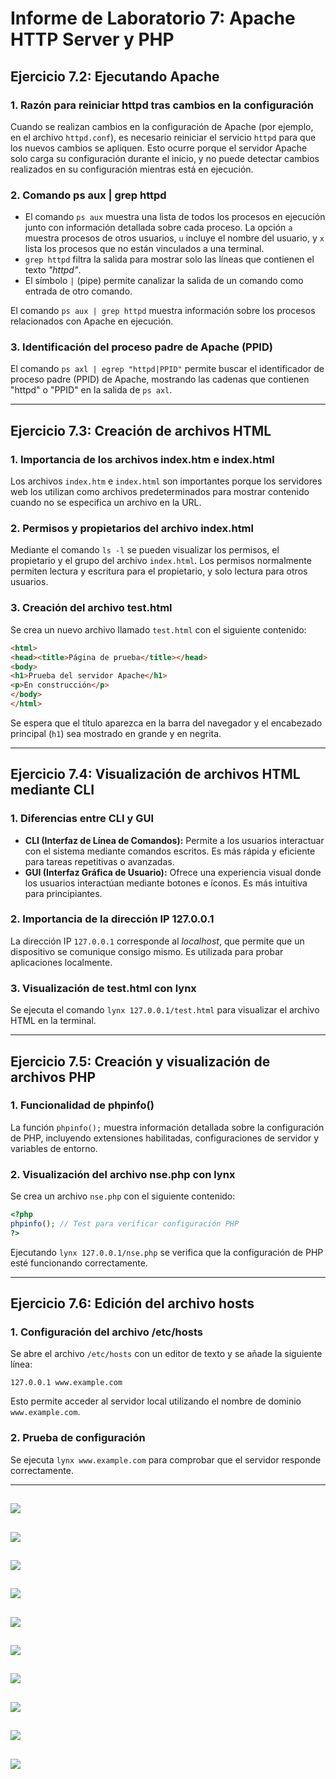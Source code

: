 # Informe de Laboratorio 7: Apache HTTP Server y PHP

## **Ejercicio 7.2: Ejecutando Apache**

### **1. Razón para reiniciar httpd tras cambios en la configuración**

Cuando se realizan cambios en la configuración de Apache (por ejemplo, en el archivo ``httpd.conf``), es necesario reiniciar el servicio ``httpd`` para que los nuevos cambios se apliquen. Esto ocurre porque el servidor Apache solo carga su configuración durante el inicio, y no puede detectar cambios realizados en su configuración mientras está en ejecución.

### **2. Comando ps aux | grep httpd**

- El comando ``ps aux`` muestra una lista de todos los procesos en ejecución junto con información detallada sobre cada proceso. La opción ``a`` muestra procesos de otros usuarios, ``u`` incluye el nombre del usuario, y ``x`` lista los procesos que no están vinculados a una terminal.
- ``grep httpd`` filtra la salida para mostrar solo las líneas que contienen el texto *"httpd"*. 
- El símbolo ``|`` (pipe) permite canalizar la salida de un comando como entrada de otro comando. 

El comando ``ps aux | grep httpd`` muestra información sobre los procesos relacionados con Apache en ejecución.

### **3. Identificación del proceso padre de Apache (PPID)**

El comando ``ps axl | egrep "httpd|PPID"`` permite buscar el identificador de proceso padre (PPID) de Apache, mostrando las cadenas que contienen "httpd" o "PPID" en la salida de ``ps axl``.

---

## **Ejercicio 7.3: Creación de archivos HTML**

### **1. Importancia de los archivos index.htm e index.html**

Los archivos ``index.htm`` e ``index.html`` son importantes porque los servidores web los utilizan como archivos predeterminados para mostrar contenido cuando no se especifica un archivo en la URL.

### **2. Permisos y propietarios del archivo index.html**

Mediante el comando ``ls -l`` se pueden visualizar los permisos, el propietario y el grupo del archivo ``index.html``. Los permisos normalmente permiten lectura y escritura para el propietario, y solo lectura para otros usuarios.

### **3. Creación del archivo test.html**

Se crea un nuevo archivo llamado ``test.html`` con el siguiente contenido:

```html
<html>
<head><title>Página de prueba</title></head>
<body>
<h1>Prueba del servidor Apache</h1>
<p>En construcción</p>
</body>
</html>
```
Se espera que el título aparezca en la barra del navegador y el encabezado principal (``h1``) sea mostrado en grande y en negrita.

---

## **Ejercicio 7.4: Visualización de archivos HTML mediante CLI**

### **1. Diferencias entre CLI y GUI**

- **CLI (Interfaz de Línea de Comandos):** Permite a los usuarios interactuar con el sistema mediante comandos escritos. Es más rápida y eficiente para tareas repetitivas o avanzadas.
- **GUI (Interfaz Gráfica de Usuario):** Ofrece una experiencia visual donde los usuarios interactúan mediante botones e íconos. Es más intuitiva para principiantes.

### **2. Importancia de la dirección IP 127.0.0.1**

La dirección IP ``127.0.0.1`` corresponde al *localhost*, que permite que un dispositivo se comunique consigo mismo. Es utilizada para probar aplicaciones localmente.

### **3. Visualización de test.html con lynx**

Se ejecuta el comando ``lynx 127.0.0.1/test.html`` para visualizar el archivo HTML en la terminal.

---

## **Ejercicio 7.5: Creación y visualización de archivos PHP**

### **1. Funcionalidad de phpinfo()**

La función ``phpinfo();`` muestra información detallada sobre la configuración de PHP, incluyendo extensiones habilitadas, configuraciones de servidor y variables de entorno.

### **2. Visualización del archivo nse.php con lynx**

Se crea un archivo ``nse.php`` con el siguiente contenido:

```php
<?php
phpinfo(); // Test para verificar configuración PHP
?>
```
Ejecutando ``lynx 127.0.0.1/nse.php`` se verifica que la configuración de PHP esté funcionando correctamente.

---

## **Ejercicio 7.6: Edición del archivo hosts**

### **1. Configuración del archivo /etc/hosts**

Se abre el archivo ``/etc/hosts`` con un editor de texto y se añade la siguiente línea:

```
127.0.0.1 www.example.com
```
Esto permite acceder al servidor local utilizando el nombre de dominio ``www.example.com``.

### **2. Prueba de configuración**

Se ejecuta ``lynx www.example.com`` para comprobar que el servidor responde correctamente.

---
## ![](https://github.com/rbordel2102/Despliegue/blob/master/slack/Lab07_PHP_Server/Captura1.jpg)
## ![](https://github.com/rbordel2102/Despliegue/blob/master/slack/Lab07_PHP_Server/Captura2.jpg)
## ![](https://github.com/rbordel2102/Despliegue/blob/master/slack/Lab07_PHP_Server/Captura3.jpg)
## ![](https://github.com/rbordel2102/Despliegue/blob/master/slack/Lab07_PHP_Server/Captura4.JPG)
## ![](https://github.com/rbordel2102/Despliegue/blob/master/slack/Lab07_PHP_Server/Captura5.JPG)
## ![](https://github.com/rbordel2102/Despliegue/blob/master/slack/Lab07_PHP_Server/Captura6.jpg)
## ![](https://github.com/rbordel2102/Despliegue/blob/master/slack/Lab07_PHP_Server/Captura7.JPG)
## ![](https://github.com/rbordel2102/Despliegue/blob/master/slack/Lab07_PHP_Server/Captura8.JPG)
## ![](https://github.com/rbordel2102/Despliegue/blob/master/slack/Lab07_PHP_Server/Captura9.JPG)
## ![](https://github.com/rbordel2102/Despliegue/blob/master/slack/Lab07_PHP_Server/Captura10.JPG)